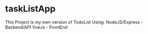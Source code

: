 # taskListApp
This Project is my own version of TodoList Using:
NodeJS/Express - Backend/API
VueJs - FrontEnd
